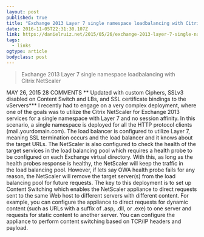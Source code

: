 ```yaml
---
layout: post 
published: true 
title: "Exchange 2013 Layer 7 single namespace loadbalancing with Citrix NetScaler | Daniel Ruiz - Blog" 
date: 2016-11-05T22:31:30.107Z 
link: https://danielruiz.net/2015/05/26/exchange-2013-layer-7-single-namespace-loadbalancing-with-citrix-netscaler/ 
tags:
  - links
ogtype: article 
bodyclass: post 
---
```


> Exchange 2013 Layer 7 single namespace loadbalancing with Citrix NetScaler

MAY 26, 2015 28 COMMENTS
** Updated with custom Ciphers, SSLv3 disabled on Content Switch and LBs, and SSL certificate bindings to the vServers***
I recently had to engage on a very complex deployment, where one of the goals was to utilize the Citrix NetScaler for Exchange 2013 services for a single namespace with Layer 7 and no session affinity.
In this scenario, a single namespace is deployed for all the HTTP protocol clients (mail.yourdomain.com). The load balancer is configured to utilize Layer 7, meaning SSL termination occurs and the load balancer and it knows about the target URLs. The NetScaler is also configured to check the health of the target services in the load balancing pool which requires a health probe to be configured on each Exchange virtual directory.
With this, as long as the health probes response is healthy, the NetScaler will keep the traffic in the load balancing pool. However, if lets say OWA health probe fails for any reason, the NetScaler will remove the target server(s) from the load balancing pool for future requests.
The key to this deployment is to set up Content Switching which enables the NetScaler appliance to direct requests sent to the same Web host to different servers with different content. For example, you can configure the appliance to direct requests for dynamic content (such as URLs with a suffix of .asp, .dll, or .exe) to one server and requests for static content to another server. You can configure the appliance to perform content switching based on TCP/IP headers and payload.